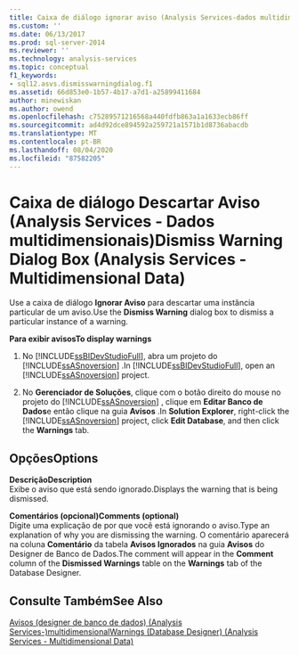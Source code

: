 ```yaml
---
title: Caixa de diálogo ignorar aviso (Analysis Services-dados multidimensionais) | Microsoft Docs
ms.custom: ''
ms.date: 06/13/2017
ms.prod: sql-server-2014
ms.reviewer: ''
ms.technology: analysis-services
ms.topic: conceptual
f1_keywords:
- sql12.asvs.dismisswarningdialog.f1
ms.assetid: 66d853e0-1b57-4b17-a7d1-a25899411684
author: minewiskan
ms.author: owend
ms.openlocfilehash: c75289571216568a440fdfb863a1a1633ecb86ff
ms.sourcegitcommit: ad4d92dce894592a259721a1571b1d8736abacdb
ms.translationtype: MT
ms.contentlocale: pt-BR
ms.lasthandoff: 08/04/2020
ms.locfileid: "87582205"
---
```

# <a name="dismiss-warning-dialog-box-analysis-services---multidimensional-data"></a><span data-ttu-id="1a866-102">Caixa de diálogo Descartar Aviso (Analysis Services - Dados multidimensionais)</span><span class="sxs-lookup"><span data-stu-id="1a866-102">Dismiss Warning Dialog Box (Analysis Services - Multidimensional Data)</span></span>
  <span data-ttu-id="1a866-103">Use a caixa de diálogo **Ignorar Aviso** para descartar uma instância particular de um aviso.</span><span class="sxs-lookup"><span data-stu-id="1a866-103">Use the **Dismiss Warning** dialog box to dismiss a particular instance of a warning.</span></span>  
  
 <span data-ttu-id="1a866-104">**Para exibir avisos**</span><span class="sxs-lookup"><span data-stu-id="1a866-104">**To display warnings**</span></span>  
  
1.  <span data-ttu-id="1a866-105">No [!INCLUDE[ssBIDevStudioFull](../includes/ssbidevstudiofull-md.md)], abra um projeto do [!INCLUDE[ssASnoversion](../includes/ssasnoversion-md.md)] .</span><span class="sxs-lookup"><span data-stu-id="1a866-105">In [!INCLUDE[ssBIDevStudioFull](../includes/ssbidevstudiofull-md.md)], open an [!INCLUDE[ssASnoversion](../includes/ssasnoversion-md.md)] project.</span></span>  
  
2.  <span data-ttu-id="1a866-106">No **Gerenciador de Soluções**, clique com o botão direito do mouse no projeto do [!INCLUDE[ssASnoversion](../includes/ssasnoversion-md.md)] , clique em **Editar Banco de Dados**e então clique na guia **Avisos** .</span><span class="sxs-lookup"><span data-stu-id="1a866-106">In **Solution Explorer**, right-click the [!INCLUDE[ssASnoversion](../includes/ssasnoversion-md.md)] project, click **Edit Database**, and then click the **Warnings** tab.</span></span>  
  
## <a name="options"></a><span data-ttu-id="1a866-107">Opções</span><span class="sxs-lookup"><span data-stu-id="1a866-107">Options</span></span>  
 <span data-ttu-id="1a866-108">**Descrição**</span><span class="sxs-lookup"><span data-stu-id="1a866-108">**Description**</span></span>  
 <span data-ttu-id="1a866-109">Exibe o aviso que está sendo ignorado.</span><span class="sxs-lookup"><span data-stu-id="1a866-109">Displays the warning that is being dismissed.</span></span>  
  
 <span data-ttu-id="1a866-110">**Comentários (opcional)**</span><span class="sxs-lookup"><span data-stu-id="1a866-110">**Comments (optional)**</span></span>  
 <span data-ttu-id="1a866-111">Digite uma explicação de por que você está ignorando o aviso.</span><span class="sxs-lookup"><span data-stu-id="1a866-111">Type an explanation of why you are dismissing the warning.</span></span> <span data-ttu-id="1a866-112">O comentário aparecerá na coluna **Comentário** da tabela **Avisos Ignorados** na guia **Avisos** do Designer de Banco de Dados.</span><span class="sxs-lookup"><span data-stu-id="1a866-112">The comment will appear in the **Comment** column of the **Dismissed Warnings** table on the **Warnings** tab of the Database Designer.</span></span>  
  
## <a name="see-also"></a><span data-ttu-id="1a866-113">Consulte Também</span><span class="sxs-lookup"><span data-stu-id="1a866-113">See Also</span></span>  
 [<span data-ttu-id="1a866-114">Avisos &#40;designer de banco de dados&#41; &#40;Analysis Services-&#41;multidimensional</span><span class="sxs-lookup"><span data-stu-id="1a866-114">Warnings &#40;Database Designer&#41; &#40;Analysis Services - Multidimensional Data&#41;</span></span>](warnings-database-designer-analysis-services-multidimensional-data.md)  
  
  
